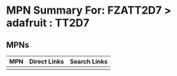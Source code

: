 



# MPN Summary For: FZATT2D7 > adafruit : TT2D7

## MPNs
  

|MPN|Direct Links|Search Links|
| :--- | :--- | :--- |
||||
